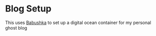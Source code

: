 Blog Setup
==========

This uses [Babushka](https://babushka.me/) to set up a digital ocean container
for my personal ghost blog